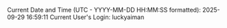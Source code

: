 Current Date and Time (UTC - YYYY-MM-DD HH:MM:SS formatted): 2025-09-29 16:59:11
Current User's Login: luckyaiman

